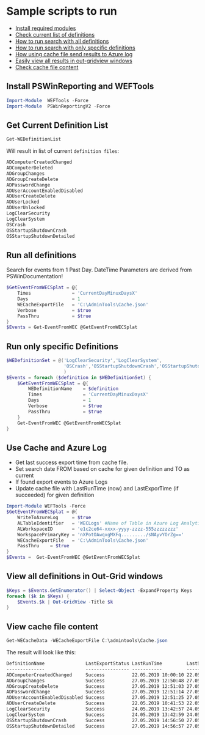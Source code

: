 # Sample scripts to run

<!-- TOC -->
- [Install required modules](#Install-PSWinReporting-and-WEFTools)
- [Check current list of definitions](#Get-Current-Definition-List)
- [How to run search with all definitions](#Run-all-definitions)
- [How to run search with only specific definitions](#Run-only-specific-Definitions)
- [How using cache file send results to Azure log](#Use-Cache-and-Azure-Log)
- [Easily view all results in out-gridview windows](#View-all-definitions-in-Out-Grid-windows)
- [Check cache file content](#View-cache-file-content)
<!-- /TOC -->

## Install PSWinReporting and WEFTools

```powershell
Import-Module  WEFTools -Force
Import-Module  PSWinReportingV2 -Force
```

## Get Current Definition List

```powershell
Get-WEDefinitionList
```

Will result in list of current `definition files`:

```cmd
ADComputerCreatedChanged
ADComputerDeleted
ADGroupChanges
ADGroupCreateDelete
ADPasswordChange
ADUserAccountEnabledDisabled
ADUserCreateDelete
ADUserLocked
ADUserUnlocked
LogClearSecurity
LogClearSystem
OSCrash
OSStartupShutdownCrash
OSStartupShutdownDetailed
```

## Run all definitions

Search for events from 1 Past Day. DateTime Parameters are derived from PSWinDocumentation!

```powershell
$GetEventFromWECSplat = @{
    Times               = 'CurrentDayMinuxDaysX'
    Days                = 1
    WECacheExportFile   = 'C:\AdminTools\Cache.json'
    Verbose             = $true
    PassThru            = $true
}
$Events = Get-EventFromWEC @GetEventFromWECSplat
```

## Run only specific Definitions

```powershell
$WEDefinitionSet = @('LogClearSecurity','LogClearSystem',
                     'OSCrash','OSStartupShutdownCrash','OSStartupShutdownDetailed'
                     )
$Events = foreach ($definition in $WEDefinitionSet) {
    $GetEventFromWECSplat = @{
        WEDefinitionName    = $definition
        Times               = 'CurrentDayMinuxDaysX'
        Days                = 1
        Verbose             = $true
        PassThru            = $true
    }
    Get-EventFromWEC @GetEventFromWECSplat
}
```

## Use Cache and Azure Log

- Get last success export time from cache file.
- Set search date FROM based on cache for given definition and TO as current
- If found export events to Azure Logs
- Update cache file with LastRunTime (now) and LastExporTime (if succeeded) for given definition

```powershell
Import-Module WEFTools -Force
$GetEventFromWECSplat = @{
    WriteToAzureLog     = $true
    ALTableIdentifier   = 'WECLogs' #Name of Table in Azure Log Analytics
    ALWorkspaceID       = 'e1c2ce64-xxxx-yyyy-zzzz-555zzzzzzzz'
    WorkspacePrimaryKey = 'nXPotOAwqxgMXFq........./sNAyvYOrZg=='
    WECacheExportFile   = 'C:\AdminTools\Cache.json'
    PassThru    = $true
}
$Events =  Get-EventFromWEC @GetEventFromWECSplat
```

## View all definitions in Out-Grid windows

```powershell
$Keys = $Events.GetEnumerator() | Select-Object -ExpandProperty Keys
foreach ($k in $Keys) {
    $Events.$k | Out-GridView -Title $k
}
```

## View cache file content

```powershell
Get-WECacheData -WECacheExportFile C:\admintools\Cache.json
```

The result will look like this:

```cmd
DefinitionName               LastExportStatus LastRunTime         LastSuccessExportTime
--------------               ---------------- -----------         ---------------------
ADComputerCreatedChanged     Success          22.05.2019 10:00:10 22.05.2019 10:00:10
ADGroupChanges               Success          27.05.2019 12:50:48 27.05.2019 12:50:48
ADGroupCreateDelete          Success          27.05.2019 12:51:03 27.05.2019 12:51:03
ADPasswordChange             Success          27.05.2019 12:51:14 27.05.2019 12:51:14
ADUserAccountEnabledDisabled Success          27.05.2019 12:51:25 27.05.2019 12:51:25
ADUserCreateDelete           Success          22.05.2019 10:41:53 22.05.2019 10:41:53
LogClearSecurity             Success          24.05.2019 13:42:57 24.05.2019 13:42:57
LogClearSystem               Success          24.05.2019 13:42:59 24.05.2019 13:42:59
OSStartupShutdownCrash       Success          27.05.2019 14:56:50 27.05.2019 14:56:50
OSStartupShutdownDetailed    Success          27.05.2019 14:56:57 27.05.2019 14:56:57
```